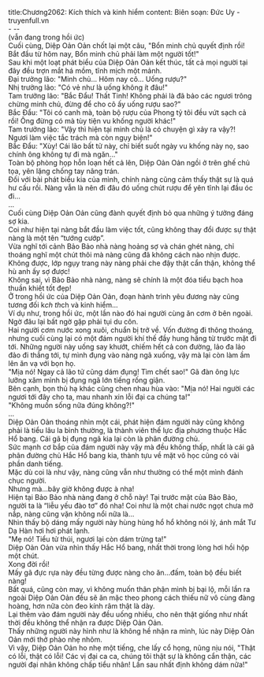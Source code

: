 title:Chương2062: Kích thích và kinh hiểm
content:
Biên soạn: Đức Uy - truyenfull.vn<br>- --<br>(vẫn đang trong hồi ức)<br>Cuối cùng, Diệp Oản Oản chốt lại một câu, "Bổn minh chủ quyết định rồi! Bắt đầu từ hôm nay, Bổn minh chủ phải làm một người tốt!"<br>Sau khi một loạt phát biểu của Diệp Oản Oản kết thúc, tất cả mọi người tại đây đều trợn mắt há mồm, tĩnh mịch một mảnh.<br>Đại trưởng lão: "Minh chủ... Hôm nay cô... Uống rượu?"<br>Nhị trưởng lão: "Có vẻ như là uống không ít đâu!"<br>Tam trưởng lão: "Bắc Đẩu! Thất Tinh! Không phải là đã bảo các ngươi trông chừng minh chủ, đừng để cho cô ấy uống rượu sao?"<br>Bắc Đẩu: "Tôi có canh mà, toàn bộ rượu của Phong tỷ tôi đều vứt sạch cả rồi! Ông đừng có mà tùy tiện vu khống người khác!"<br>Tam trưởng lão: "Vậy thì hiện tại minh chủ là có chuyện gì xảy ra vậy?! Ngươi làm việc tắc trách mà còn ngụy biện!"<br>Bắc Đẩu: "Xùy! Cái lão bất tử này, chỉ biết suốt ngày vu khống này nọ, sao chính ông không tự đi mà ngăn..."<br>Toàn bộ phòng họp hỗn loạn hết cả lên, Diệp Oản Oản ngồi ở trên ghế chủ tọa, yên lặng chống tay nâng trán.<br>Đối với bài phát biểu kia của mình, chính nàng cũng cảm thấy thật sự là quá hư cấu rồi. Nàng vẫn là nên đi đâu đó uống chút rượu để yên tĩnh lại đầu óc đi...<br>...<br>Cuối cùng Diệp Oản Oản cũng đành quyết định bỏ qua những ý tưởng đáng sợ kia.<br>Coi như hiện tại nàng bắt đầu làm việc tốt, cũng không thay đổi được sự thật nàng là một tên “tướng cướp”.<br>Vừa nghĩ tới cảnh Bảo Bảo nhà nàng hoảng sợ và chán ghét nàng, chỉ thoáng nghĩ một chút thôi mà nàng cũng đã không cách nào nhịn được.<br>Không được, lớp ngụy trang này nàng phải che đậy thật cẩn thận, không thể hù anh ấy sợ được!<br>Không sai, vì Bảo Bảo nhà nàng, nàng sẽ chính là một đóa tiểu bạch hoa thuần khiết tốt đẹp!<br>Ở trong hồi ức của Diệp Oản Oản, đoạn hành trình yêu đương này cũng tương đối k*ch th*ch và kinh hiểm...<br>Ví dụ như, trong hồi ức, một lần nào đó hai người cùng ăn cơm ở bên ngoài.<br>Ngờ đâu lại bất ngờ gặp phải tụi du côn.<br>Hai người cơm nước xong xuôi, chuẩn bị trở về. Vốn đường đi thông thoáng, nhưng cuối cùng lại có một đám người khí thế đầy hung hăng từ trước mặt đi tới. Những người này uống say khướt, chiếm hết cả con đường, lảo đa lảo đảo đi thẳng tới, tự mình đụng vào nàng ngã xuống, vậy mà lại còn làm ầm lên ăn vạ với bọn họ.<br>"Mịa nó! Ngay cả lão tử cũng dám đụng! Tìm chết sao!" Gã đàn ông lực lưỡng xăm mình bị đụng ngã lớn tiếng rống giận.<br>Bên cạnh, bọn thủ hạ khác cũng chen nhau hùa vào: "Mịa nó! Hai người các ngươi tới đây cho ta, mau nhanh xin lỗi đại ca chúng ta!"<br>"Không muốn sống nữa đúng không?!"<br>...<br>Diệp Oản Oản thoáng nhìn một cái, phát hiện đám người này cũng không phải là tiểu lâu la bình thường, là thành viên thế lực địa phương thuộc Hắc Hổ bang. Cái gã bị đụng ngã kia lại còn là phân đường chủ.<br>Sức mạnh cơ bắp của đám người này vậy mà đều không thấp, nhất là cái gã phân đường chủ Hắc Hổ bang kia, thành tựu về mặt võ học cũng có vài phần danh tiếng.<br>Mặc dù coi là như vậy, nàng cũng vẫn như thường có thể một mình đánh chục người.<br>Nhưng mà...bây giờ không được à nha!<br>Hiện tại Bảo Bảo nhà nàng đang ở chỗ này! Tại trước mặt của Bảo Bảo, người ta là “liễu yếu đào tơ” đó nha! Coi như là một chai nước ngọt chưa mở nắp, nàng cũng vặn không nổi nữa là...<br>Nhìn thấy bộ dáng mấy người này hùng hùng hổ hổ không nói lý, ánh mắt Tư Dạ Hàn hơi hơi phát lạnh.<br>"Mẹ nó! Tiểu tử thúi, ngươi lại còn dám trừng ta!"<br>Diệp Oản Oản vừa nhìn thấy Hắc Hổ bang, nhất thời trong lòng hơi hồi hộp một chút.<br>Xong đời rồi!<br>Mấy gã đực rựa này đều từng được nàng cho ăn...đấm, toàn bộ đều biết nàng!<br>Bất quá, cũng còn may, vì không muốn thân phận mình bị bại lộ, mỗi lần ra ngoài Diệp Oản Oản đều sẽ ăn mặc theo phong cách thiếu nữ vô cùng đàng hoàng, hơn nữa còn đeo kính râm thật là dày.<br>Lại thêm vào đám người này đều uống nhiều, cho nên thật giống như nhất thời đều không thể nhận ra được Diệp Oản Oản.<br>Thấy những người này hình như là không hề nhận ra mình, lúc này Diệp Oản Oản mới thở phào nhẹ nhõm.<br>Vì vậy, Diệp Oản Oản ho nhẹ một tiếng, che lấy cổ họng, nũng nịu nói, "Thật có lỗi, thật có lỗi! Các vị đại ca ca, chúng tôi thật sự là không cẩn thận, các người đại nhân không chấp tiểu nhân! Lần sau nhất định không dám nữa!"
